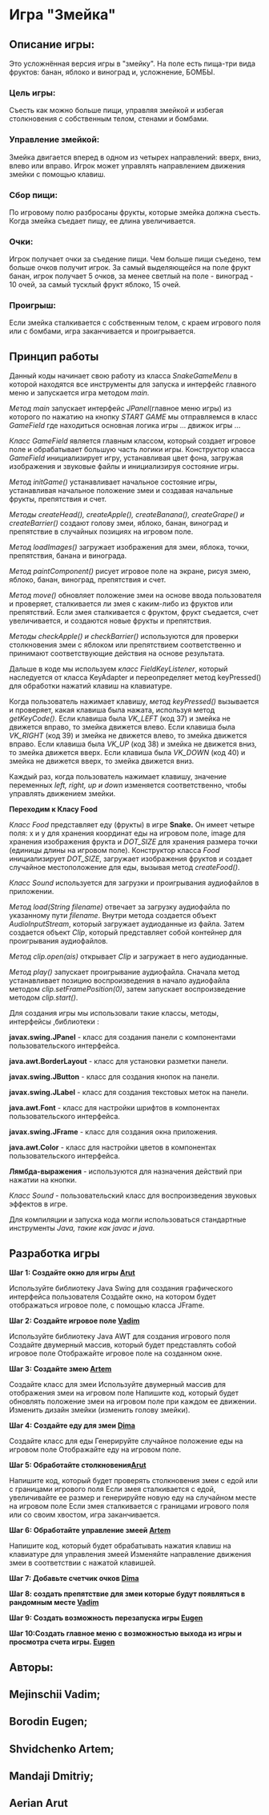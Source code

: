 # Игра "Змейка"
## Описание игры: 
Это усложнённая версия игры в "змейку". На поле есть пища-три вида фруктов: банан, яблоко и виноград и, усложнение, БОМБЫ.
### Цель игры: 
Съесть как можно больше пищи, управляя змейкой и избегая столкновения с собственным телом, стенами и бомбами.
### Управление змейкой:
Змейка двигается вперед в одном из четырех направлений: вверх, вниз, влево или вправо. 
Игрок может управлять направлением движения змейки с помощью клавиш.
### Сбор пищи: 
По игровому полю разбросаны фрукты, которые змейка должна съесть. 
Когда змейка съедает пищу, ее длина увеличивается.
### Очки: 
Игрок получает очки за съедение пищи. 
Чем больше пищи съедено, тем больше очков получит игрок. За самый выделяющейся на поле фрукт банан, игрок получает 5 очков,
за менее светлый на поле - виноград - 10 очей, за самый тусклый фрукт яблоко, 15 очей.
### Проигрыш: 
Если змейка сталкивается с собственным телом, с краем игрового поля или с бомбами, игра заканчивается и проигрывается.

## Принцип работы 

Данный коды начинает свою работу из класса *SnakeGameMenu* в которой находятся
все инструменты для запуска и интерфейс главного меню и запускается игра методом *main.*

*Метод main* запускает интерфейс *JPanel*(главное меню игры) из которого по нажатию на кнопку *START GAME* мы
отправляемся в класс *GameField* где находиться основная логика игры ... движок игры ...

*Класс GameField* является главным классом, который создает игровое поле и обрабатывает большую часть логики игры.
Конструктор класса *GameField* инициализирует игру, устанавливая цвет фона,
загружая изображения и звуковые файлы и инициализируя состояние игры.

*Метод initGame()* устанавливает начальное состояние игры,
устанавливая начальное положение змеи и создавая начальные фрукты, препятствия и счет.

*Методы createHead(), createApple(), createBanana(), createGrape() и createBarrier()*
создают голову змеи, яблоко, банан, виноград и препятствие в случайных позициях на игровом поле.

*Метод loadImages()* загружает изображения для змеи, яблока, точки, препятствия, банана и винограда.

*Метод paintComponent()* рисует игровое поле на экране, рисуя змею,
яблоко, банан, виноград, препятствия и счет.

*Метод move()* обновляет положение змеи на основе ввода пользователя и проверяет,
сталкивается ли змея с каким-либо из фруктов или препятствий.
Если змея сталкивается с фруктом, фрукт съедается, счет увеличивается,
и создаются новые фрукты и препятствия.

*Методы checkApple() и checkBarrier()* используются для проверки столкновения змеи
с яблоком или препятствием соответственно и принимают соответствующие действия на основе результата.

Дальше в коде мы используем *класс FieldKeyListener*, который наследуется от класса KeyAdapter
и переопределяет метод keyPressed() для обработки нажатий клавиш на клавиатуре.

Когда пользователь нажимает клавишу, *метод keyPressed()* вызывается и проверяет, какая клавиша была нажата,
используя метод *getKeyCode().* Если клавиша была *VK_LEFT* (код 37) и змейка не движется вправо, то змейка движется влево.
Если клавиша была *VK_RIGHT* (код 39) и змейка не движется влево, то змейка движется вправо. Если клавиша была *VK_UP* (код 38)
и змейка не движется вниз, то змейка движется вверх. Если клавиша была *VK_DOWN* (код 40) и змейка не движется вверх, то змейка движется вниз.

Каждый раз, когда пользователь нажимает клавишу, значение переменных
*left, right, up и down* изменяется соответственно,
чтобы управлять движением змейки.

**Переходим к Класу Food**

*Класс Food* представляет еду (фрукты) в игре **Snake.** Он имеет четыре поля: x и y для хранения координат еды на игровом поле,
image для хранения изображения фрукта и *DOT_SIZE* для хранения размера точки (единицы длины на игровом поле).
Конструктор класса *Food* инициализирует *DOT_SIZE*, загружает изображения фруктов и создает случайное местоположение
для еды, вызывая метод *createFood()*.

*Класс Sound* используется для загрузки и проигрывания аудиофайлов в приложении.

*Метод load(String filename)* отвечает за загрузку аудиофайла по указанному пути *filename*.
Внутри метода создается объект *AudioInputStream*, который загружает аудиоданные из файла. Затем создается объект *Clip*, который представляет собой контейнер для проигрывания аудиофайлов.

*Метод clip.open(ais)* открывает *Clip* и загружает в него аудиоданные.

*Метод play()* запускает проигрывание аудиофайла. Сначала метод устанавливает позицию воспроизведения в начало
аудиофайла методом *clip.setFramePosition(0)*,
затем запускает воспроизведение методом *clip.start()*.

Для создания игры мы использовали такие классы, методы, интерфейсы ,библиотеки :

**javax.swing.JPanel** - класс для создания панели с компонентами пользовательского интерфейса.

**java.awt.BorderLayout** - класс для установки разметки панели.

**javax.swing.JButton** - класс для создания кнопок на панели.

**javax.swing.JLabel** - класс для создания текстовых меток на панели.

**java.awt.Font** - класс для настройки шрифтов в компонентах пользовательского интерфейса.

**javax.swing.JFrame** - класс для создания окна приложения.

**java.awt.Color** - класс для настройки цветов в компонентах пользовательского интерфейса.

**Лямбда-выражения** - используются для назначения действий при нажатии на кнопки.

*Класс Sound* - пользовательский класс для воспроизведения звуковых эффектов в игре.

Для компиляции и запуска кода могли использоваться стандартные инструменты *Java, такие как javac и
java.*
## Разработка игры

**Шаг 1: Создайте окно для игры [Arut](https://www.instagram.com/arutsuzi/)**

Используйте библиотеку Java Swing для создания графического интерфейса пользователя
 Создайте окно, на котором будет отображаться игровое поле, с помощью класса JFrame.

**Шаг 2: Создайте игровое полe [Vadim](https://instagram.com/wados_0?igshid=YmMyMTA2M2Y=)**

Используйте библиотеку Java AWT для создания игрового поля
Создайте двумерный массив, который будет представлять собой игровое поле
Отображайте игровое поле на созданном окне.

**Шаг 3: Создайте змею [Artem](https://www.instagram.com/pavlovich3.0/)**

Создайте класс для змеи
Используйте двумерный массив для отображения змеи на игровом поле
Напишите код, который будет обновлять положение змеи на игровом поле при каждом ее движении.
Изменить дизайн змейки (изменить голову змейки).

**Шаг 4: Создайте еду для змеи [Dima](https://instagram.com/mandaji91?igshid=ZWIzMWE5ZmU3Zg==)**

Создайте класс для еды
Генерируйте случайное положение еды на игровом поле
Отображайте еду на игровом поле.

**Шаг 5: Обработайте столкновения[Arut](https://www.instagram.com/arutsuzi/)**

Напишите код, который будет проверять столкновения змеи с едой или с границами игрового поля
Если змея сталкивается с едой, увеличивайте ее размер и генерируйте новую еду на случайном месте на игровом поле
Если змея сталкивается с границами игрового поля или со своим хвостом, игра заканчивается.

**Шаг 6: Обработайте управление змеей [Artem](https://www.instagram.com/pavlovich3.0/)**

Напишите код, который будет обрабатывать нажатия клавиш на клавиатуре для управления змеей
Изменяйте направление движения змеи в соответствии с нажатой клавишей.

**Шаг 7: Добавьте счетчик очков [Dima](https://instagram.com/mandaji91?igshid=ZWIzMWE5ZmU3Zg==)**

**Шаг 8: создать препятствие для змеи которые будут появляться в рандомным месте [Vadim](https://instagram.com/wados_0?igshid=YmMyMTA2M2Y=)**

**Шаг 9: Создать возможность перезапуска игры [Eugen](https://www.instagram.com/borodin_ne_oficial/)**

**Шаг 10:Создать главное меню с возможностью выхода из игры и просмотра счета игры. [Eugen](https://www.instagram.com/borodin_ne_oficial/)**

## Авторы: 
## Mejinschii Vadim;
## Borodin Eugen;
## Shvidchenko Artem;
## Mandaji Dmitriy; 
## Aerian Arut
